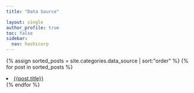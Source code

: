 ```yaml
---
title: "Data Source"

layout: single
author_profile: true
toc: false
sidebar:
  nav: hashicorp
---
```


{% assign sorted_posts = site.categories.data_source | sort:"order" %}
{% for post in sorted_posts %}
  <li><a href="{{post.url}}">{{post.title}}</a></li>
{% endfor %}
